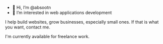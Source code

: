 - 👋 Hi, I’m @absootn
- 👀 I’m interested in web applications development

I help build websites, grow businesses, especially small ones. If that is what you want, contact me.

I'm currently available for freelance work.

<!---
absootn/absootn is a ✨ special ✨ repository because its `README.md` (this file) appears on your GitHub profile.
You can click the Preview link to take a look at your changes.
--->

